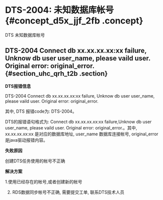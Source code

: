 # DTS-2004: 未知数据库帐号 {#concept_d5x_jjf_2fb .concept}

DTS 未知数据库帐号

## DTS-2004 Connect db xx.xx.xx.xx:xx failure, Unknow db user user\_name, please vaild user. Original error: original\_error. {#section_uhc_qrh_t2b .section}

**DTS报错信息**

DTS-2004 Connect db xx.xx.xx.xx:xx failure, Unknow db user user\_name, please vaild user. Original error: original\_error.

其中, DTS 报错code为: DTS-2004。

DTS的报错语句格式为: Connect db xx.xx.xx.xx:xx failure,Unknow db user user\_name, please vaild user. Original error: original\_error.。其中, xx.xx.xx.xx:xx 是对应的数据库地址, user\_name 数据库连接帐号, original\_error是java驱动报错内容。

**失败原因**

创建DTS任务使用的帐号不正确

**解决方案**

1.使用已经存在的帐号,或者创建新的帐号

2. RDS数据同步帐号不正确, 需要提交工单, 联系DTS技术人员

